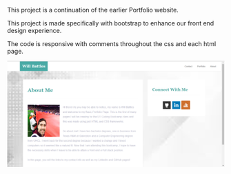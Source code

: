This project is a continuation of the earlier Portfolio website.

This project is made specifically with bootstrap to enhance our front end design experience.  

The code is responsive with comments throughout the css and each html page.


![alt text](assets/images/homepic.png)